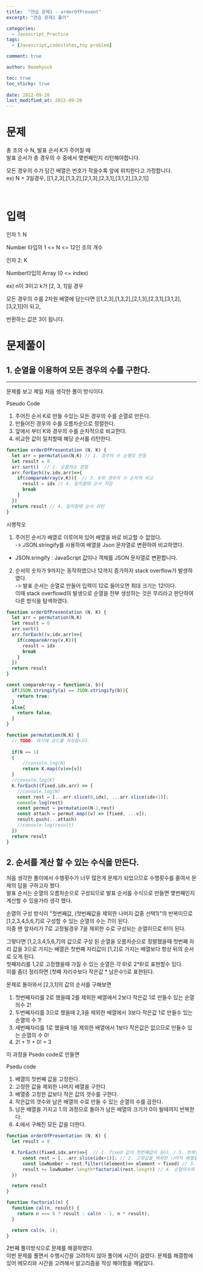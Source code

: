 ```yaml
---
title:  "연습 문제1 - orderOfPresent"
excerpt: "연습 문제1 풀이"

categories:
  - Javascript_Practice
tags:
  - [Javascript,codestates,toy problem]

comment: true

author: Beomhyuck

toc: true
toc_sticky: true
 
date: 2022-09-20
last_modified_at: 2022-09-20
---
```


문제
===

총 조의 수 N, 발표 순서 K가 주어질 때    
발표 순서가 총 경우의 수 중에서 몇번째인지 리턴해야합니다.

모든 경우의 수가 담긴 배열은 번호가 작을수록 앞에 위치한다고 가정합니다.    
ex) N = 3일경우, [[1,2,3],[1,3,2],[2,1,3],[2,3,1],[3,1,2],[3,2,1]]

<br>

입력
===
인자 1: N

Number 타입의 1 <= N <= 12인 조의 개수

인자 2: K

Number타입의 Array (0 <= index)

ex) n이 3이고 k가 [2, 3, 1]일 경우

모든 경우의 수를 2차원 배열에 담는다면 [[1,2,3],[1,3,2],[2,1,3],[2,3,1],[3,1,2],[3,2,1]]이 되고,

반환하는 값은 3이 됩니다.


문제풀이
===

## 1. 순열을 이용하여 모든 경우의 수를 구한다.
---
문제를 보고 제일 처음 생각한 풀이 방식이다.   

Pseudo Code   
1. 주어진 순서 K로 만들 수있는 모든 경우의 수를 순열로 만든다.
2. 만들어진 경우의 수를 오름차순으로 정렬한다.
3. 앞에서 부터 K와 경우의 수를 순차적으로 비교한다.
4. 비교한 값이 일치할때 해당 순서를 리턴한다.

```javascript
function orderOfPresentation (N, K) {
  let arr = permutation(N,K) // 1. 경우의 수 순열로 만듬
  let result = 0
  arr.sort()  // 2. 오름차순 정렬
  arr.forEach((v,idx,arr)=>{ 
    if(compareArray(v,K)){  // 3. K와 경우의 수 순차적 비교
      result = idx // 4. 일치할때 순서 저장
      break
    }
  })
  return result // 4. 일치할때 순서 리턴
}
```

시행착오   
1. 주어진 순서가 배열로 이루어져 있어 배열을 바로 비교할 수 없었다.   
-> JSON.stringify를 사용하여 배열을 Json 문자열로 변환하여 비교하였다.   
* JSON.sringify : JavaScript 값이나 객체를 JSON 문자열로 변환합니다.   
2. 순서의 숫자가 9까지는 동작하였으나 12까지 증가하자 stack overflow가 발생하였다.   
-> 발표 순서는 순열로 만들어 입력이 12로 들어오면 최대 크기는 12!이다.   
이때 stack overflowd의 발생으로 순열을 전부 생성하는 것은 무리라고 판단하여 다른 방식을 탐색하였다.


```javascript
function orderOfPresentation (N, K) {
  let arr = permutation(N,K)
  let result = 0
  arr.sort()
  arr.forEach((v,idx,arr)=>{
    if(compareArray(v,K)){
      result = idx
      break
    }
  })
  return result
}

const compareArray = function(a, b){
  if(JSON.stringify(a) == JSON.stringify(b)){
    return true;
  }
  else{
    return false;
  }
}

function permutation(N,K) {
  // TODO: 여기에 코드를 작성합니다.
  
  if(N == 1) 
  {
      //console.log(N)
      return K.map((v)=>[v])
  }
  //console.log(K)
  K.forEach((fixed,idx,arr) => {
    //console.log(N)
    const rest = [...arr.slice(0,idx), ...arr.slice(idx+1)];
    console.log(rest)
    const permut = permutation(N-1,rest)
    const attach = permut.map((v) => [fixed, ...v]);
    result.push(...attach)
    //console.log(result)
  })
  return result
}
```

## 2. 순서를 계산 할 수 있는 수식을 만든다.
처음 생각한 풀이에서 수행횟수가 너무 많은게 문제가 되었으므로 수행횟수를 줄여서 문제의 답을 구하고자 했다.   
발표 순서는 순열의 오름차순으로 구성되므로 발표 순서를 수식으로 만들면 몇번째인지 계산할 수 있을거라 생각 했다.    

순열의 구성 방식이 "첫번째값, (첫번째값을 제외한 나머지 값중 선택1)"의 반복이므로   
[1,2,3,4,5,6,7]로 구성할 수 있는 순열의 수는 7!이 된다.   
이중 맨 앞자리가 7로 고정될경우 7을 제외한 수로 구성되는 순열이므로 6!이 된다.

그렇다면 [1,2,3,4,5,6,7]의 값으로 구성 된 순열을 오름차순으로 정렬했을때 첫번째 자리 값을 3으로 가지는 배열은 첫번째 자리값이 [1,2]로 가지는 배열보다 항상 뒤의 순서로 오게 된다.    
첫째자리를 1,2로 고정했을때 가질 수 있는 순열은 각 6!로 2*6!로 표현할수 있다.   
이를 좀더 정리하면 (첫째 자리수보다 작은값 * 남은수!)로 표현된다.   

문제로 돌아와서 [2,3,1]의 값의 순서를 구해보면   
1. 첫번째자리를 2로 했을떄 2를 제외한 배열에서 2보다 작은값 1로 만들수 있는 순열의수 2!
2. 두번째자리를 3으로 했을때 2,3을 제외한 배열에서 3보다 작은값 1로 만들수 있는 순열의 수 1!
3. 세번째자리를 1로 했을때 1을 제외한 배열에서 1보다 작은값은 없으므로 만들수 있는 순열의 수 0!
4. 2! + 1! + 0! = 3

이 과정을 Psedo code로 만들면

Psedu code
1. 배열의 첫번째 값을 고정한다.
2. 고정한 값을 제외한 나머지 배열을 구한다
3. 배열중 고정한 값보다 작은 값의 갯수를 구한다.
4. 작은값의 갯수와 남은 배열의 수로 만들 수 있는 순열의 수를 곱한다.
5. 남은 배열을 가지고 1.의 과정으로 돌아가 남은 배열의 크기가 0이 될때까지 반복한다.
6. 4.에서 구해진 모든 값을 더한다.

```javascript
function orderOfPresentation (N, K) {
  let result = 0

  K.forEach((fixed,idx,arr)=>{  // 1. fixed 값이 첫번째값이 된다. / 5. 반복한다.
      const rest = [...arr.slice(idx+1)]; // 2. 고정값을 제외한 나머지 배열을 구한다.
      const lowNumber = rest.filter((element)=> element < fixed) // 3. 배열중 고정값보다 작은값을 구한다.
      result += lowNumber.length*factorial(rest.length) // 4. 순열의수와 작은값을 곱한다.  / 6. 모든값을 더한다.
  })

  return result
}

function factorial(n) {
  function cal(n, result) {
    return n === 0 ? result : cal(n - 1, n * result);
  }

  return cal(n, 1);
}
```

2번쨰 풀이방식으로 문제를 해결하였다.   
이번 문제를 풀면서 수행시간을 고려하지 않아 풀이에 시간이 걸렸다.
문제를 해결함에 있어 메모리와 시간을 고려해서 알고리즘을 작성 해야함을 깨달았다.